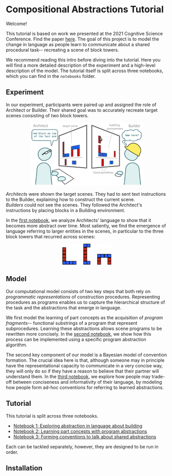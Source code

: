 # Compositional Abstractions Tutorial

Welcome!

This tutorial is based on work we presented at the 2021 Cognitive Science Conference. Find the paper [here](https://cogtoolslab.github.io/pdf/mccarthy_cogsci_2021b.pdf). The goal of this project is to model the change in language as people learn to communicate about a shared procedural task-- recreating a scene of block towers.

We recommend reading this intro before diving into the tutorial. Here you will find a more detailed description of the experiment and a high-level description of the model. The tutorial itself is split across three notebooks, which you can find in the `notebooks` folder.

## Experiment

In our experiment, participants were paired up and assigned the role of Architect or Builder. Their shared goal was to accurately recreate target scenes consisting of two block towers.

<p style="font-size: smaller;  text-align: center;">
  <img width="70%" src="img/task.png" style=""></img> </p>

*Architects* were shown the target scenes. They had to sent text instructions to the Builder, explaining how to construct the current scene.  
*Builders* could not see the scenes. They followed the Architect's instructions by placing blocks in a Building environment.

In the [first notebook](/notebooks/ca_language.ipynb), we analyze Architects' language to show that it becomes more abstract over time. Most saliently, we find the emergence of language referring to larger entities in the scenes, in particular to the three block towers that recurred across scenes:

<p style="font-size: smaller;  text-align: center;">
  <img width="30%" src="img/task_towers.png" style=""></img> </p>


## Model

Our computational model consists of two key steps that both rely on *programmatic representations* of construction procedures. Representing procedures as programs enables us to capture the hierarchical structure of the task and the abstractions that emerge in language.

We first model the learning of part concepts as the acquisition of *program fragments*-- functional substrings of a program that represent subprocedures. Learning these abstractions allows scene programs to be rewritten more concisely. In the [second notebook](/notebooks/ca_programs.ipynb), we show how this process can be implemented using a specific program abstraction algorithm.

The second key component of our model is a Bayesian model of convention formation. The crucial idea here is that, although someone may in principle have the representational capacity to communicate in a very concise way, they will only do so if they have a reason to believe that their partner will understand them. In the [third notebook](/notebooks/ca_conventions.ipynb), we explore how people may trade-off between conciseness and informativity of their language, by modeling how people form ad-hoc conventions for referring to learned abstractions.

## Tutorial

This tutorial is split across three notebooks.

- [Notebook 1: Exploring abstraction in language about building](/notebooks/ca_language.ipynb)
- [Notebook 2: Learning part concepts with program abstractions](/notebooks/ca_programs.ipynb)
- [Notebook 3: Forming conventions to talk about shared abstractions](/notebooks/ca_conventions.ipynb)

Each can be tackled separately, however, they are designed to be run in order.

## Installation

